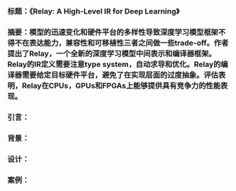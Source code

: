### 标题：《Relay: A High-Level IR for Deep Learning》

### 摘要：模型的迅速变化和硬件平台的多样性导致深度学习模型框架不得不在表达能力，兼容性和可移植性三者之间做一些trade-off。作者提出了Relay，一个全新的深度学习模型中间表示和编译器框架。Relay的IR定义需要注意type system，自动求导和优化。Relay的编译器需要给定目标硬件平台，避免了在实现层面的过度抽象。评估表明，Relay在CPUs，GPUs和FPGAs上能够提供具有竞争力的性能表现。

### 引言：

### 背景：

### 设计：

### 案例：
